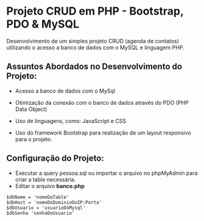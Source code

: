 # Projeto CRUD em PHP - Bootstrap, PDO & MySQL

Desenvolvimento de um simples projeto CRUD (agenda de contatos) utilizando o acesso a banco de dados com o MySQL e linguagem PHP.
## Assuntos Abordados no Desenvolvimento do Projeto:

- Acesso a banco de dados com o MySql

- Otimização da conexão com o banco de dados através do PDO (PHP Data Object)

- Uso de linguagens, como: JavaScript e CSS

- Uso do framework Bootstrap para realização de um layout responsivo para o projeto.

## Configuração do Projeto:
- Executar a query pessoa.sql ou importar o arquivo no phpMyAdmin para criar a table necessária.
- Editar o arquivo **banco.php** 

```
$dbNome = 'nomeDaTable' 
$dbHost = 'nomeDoDominioOuIP:Porta' 
$dbUsuario = 'usuarioDoMysql' 
$dbSenha 'senhaDoUsuario'

```
